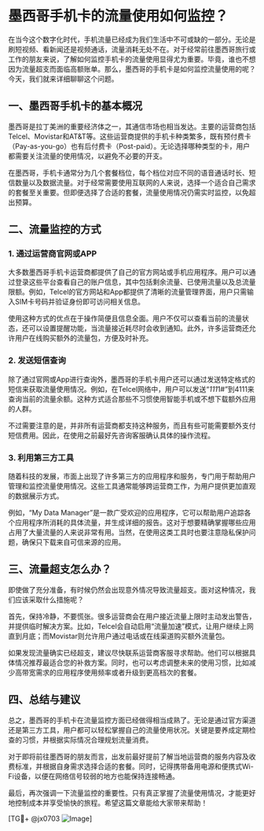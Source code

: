 # 墨西哥手机卡的流量使用如何监控？

在当今这个数字化时代，手机流量已经成为我们生活中不可或缺的一部分。无论是刷短视频、看新闻还是视频通话，流量消耗无处不在。对于经常前往墨西哥旅行或工作的朋友来说，了解如何监控手机卡的流量使用显得尤为重要。毕竟，谁也不想因为流量超支而面临高额账单。那么，墨西哥的手机卡是如何监控流量使用的呢？今天，我们就来详细聊聊这个问题。

## 一、墨西哥手机卡的基本概况

墨西哥是拉丁美洲的重要经济体之一，其通信市场也相当发达。主要的运营商包括Telcel、Movistar和AT&T等。这些运营商提供的手机卡种类繁多，既有预付费卡（Pay-as-you-go）也有后付费卡（Post-paid）。无论选择哪种类型的卡，用户都需要关注流量的使用情况，以避免不必要的开支。

在墨西哥，手机卡通常分为几个套餐档位，每个档位对应不同的语音通话时长、短信数量以及数据流量。对于经常需要使用互联网的人来说，选择一个适合自己需求的套餐至关重要。但即便选择了合适的套餐，流量使用情况仍需实时监控，以免超出预算。

## 二、流量监控的方式

### 1. **通过运营商官网或APP**

大多数墨西哥手机卡运营商都提供了自己的官方网站或手机应用程序。用户可以通过登录这些平台查看自己的账户信息，其中包括剩余流量、已使用流量以及总流量限额。例如，Telcel的官方网站和App都提供了清晰的流量管理界面，用户只需输入SIM卡号码并验证身份即可访问相关信息。

使用这种方式的优点在于操作简便且信息全面。用户不仅可以查看当前的流量状态，还可以设置提醒功能，当流量接近耗尽时会收到通知。此外，许多运营商还允许用户在线购买额外的流量包，方便及时补充。

### 2. **发送短信查询**

除了通过官网或App进行查询外，墨西哥的手机卡用户还可以通过发送特定格式的短信来获取流量使用情况。例如，在Telcel网络中，用户可以发送“*111*1#”到4111来查询当前的流量余额。这种方式适合那些不习惯使用智能手机或不想下载额外应用的人群。

不过需要注意的是，并非所有运营商都支持这种服务，而且有些可能需要额外支付短信费用。因此，在使用之前最好先咨询客服确认具体的操作流程。

### 3. **利用第三方工具**

随着科技的发展，市面上出现了许多第三方的应用程序和服务，专门用于帮助用户管理和监控流量使用情况。这些工具通常能够跨运营商工作，为用户提供更加直观的数据展示方式。

例如，“My Data Manager”是一款广受欢迎的应用程序，它可以帮助用户追踪各个应用程序所消耗的具体流量，并生成详细的报告。这对于想要精确掌握哪些应用占用了大量流量的人来说非常有用。当然，在使用这类工具时也要注意隐私保护问题，确保只下载来自可信来源的应用。

## 三、流量超支怎么办？

即使做了充分准备，有时候仍然会出现意外情况导致流量超支。面对这种情况，我们应该采取什么措施呢？

首先，保持冷静，不要慌张。很多运营商会在用户接近流量上限时主动发出警告，并提供临时解决方案。比如，Telcel会自动启用“流量加速”模式，让用户继续上网直到月底；而Movistar则允许用户通过电话或在线渠道购买额外流量包。

如果发现流量确实已经超支，建议尽快联系运营商客服寻求帮助。他们可以根据具体情况推荐最适合您的补救方案。同时，也可以考虑调整未来的使用习惯，比如减少高带宽需求的应用程序使用频率或者升级到更高档次的套餐。

## 四、总结与建议

总之，墨西哥的手机卡在流量监控方面已经做得相当成熟了。无论是通过官方渠道还是第三方工具，用户都可以轻松掌握自己的流量使用状况。关键是要养成定期检查的习惯，并根据实际情况合理规划流量消费。

对于即将前往墨西哥的朋友而言，出发前最好提前了解当地运营商的服务内容及收费标准，并根据自身需求选择合适的套餐。同时，记得携带备用电源和便携式Wi-Fi设备，以便在网络信号较弱的地方也能保持连接畅通。

最后，再次强调一下流量监控的重要性。只有真正掌握了流量使用情况，才能更好地控制成本并享受愉快的旅程。希望这篇文章能给大家带来帮助！

[TG💪+ @jx0703 ![Image](https://github.com/user-attachments/assets/dbca1d08-cadb-493c-b0ec-ad6f7a83f270)]